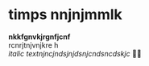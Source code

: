 # timps nnjnjmmlk
**nkkfgnvkjrgnfjcnf**   
rcnrjtnjvnjkre h  
*italic textnjncjndsjnjdsnjcndsncdskjc*
💝💘
